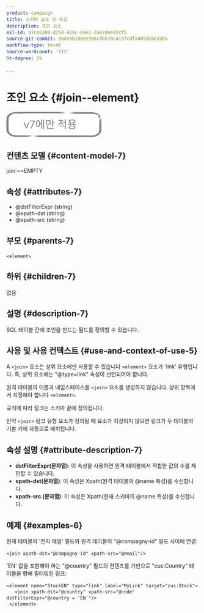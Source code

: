 ```yaml
---
product: campaign
title: 스키마 요소 및 속성
description: 조인 요소
exl-id: a7ca0300-d250-429c-8ae1-2ae7dee82cf5
source-git-commit: 56459b188ee966cdb578c415fcdfa485dcbed355
workflow-type: tm+mt
source-wordcount: '211'
ht-degree: 1%

---
```


# 조인 요소 {#join--element}

![](../../../assets/v7-only.svg)

## 컨텐츠 모델 {#content-model-7}

join:==EMPTY

## 속성 {#attributes-7}

* @dstFilterExpr (string)
* @xpath-dst (string)
* @xpath-src (string)

## 부모 {#parents-7}

`<element>`

## 하위 {#children-7}

없음

## 설명 {#description-7}

SQL 테이블 간에 조인을 만드는 필드를 정의할 수 있습니다.

## 사용 및 사용 컨텍스트 {#use-and-context-of-use-5}

A `<join>`  요소는 상위 요소에만 사용할 수 있습니다  `<element>`  요소가 &#39;link&#39; 유형입니다. 즉, 상위 요소에는 &quot;@type=link&quot; 속성이 선언되어야 합니다.

원격 테이블의 이름과 네임스페이스를 `<join>`  요소를 생성하지 않습니다. 상위 항목에서 지정해야 합니다  `<element>`.

규칙에 따라 링크는 스키마 끝에 정의됩니다.

만약 `<join>` 링크 유형 요소가 정의될 때 요소가 지정되지 않으면 링크가 두 테이블의 기본 키에 자동으로 배치됩니다.

## 속성 설명 {#attribute-description-7}

* **dstFilterExpr(문자열)**: 이 속성을 사용하면 원격 테이블에서 적합한 값의 수를 제한할 수 있습니다.
* **xpath-dst(문자열)**: 이 속성은 Xpath(원격 테이블의 @name 특성)를 수신합니다.
* **xpath-src (문자열)**: 이 속성은 Xpath(현재 스키마의 @name 특성)를 수신합니다.

## 예제 {#examples-6}

현재 테이블의 &#39;전자 메일&#39; 필드와 원격 테이블의 &quot;@compagny-id&quot; 필드 사이에 연결:

```
<join xpath-dst="@compagny-id" xpath-src="@email"/>
```

&#39;EN&#39; 값을 포함해야 하는 &quot;@country&quot; 필드의 컨텐츠를 기반으로 &quot;cus:Country&quot; 테이블을 향해 필터링된 링크:

```
<element name="StockEN" type="link" label="MyLink" target="cus:Stock">
   <join xpath-dst="@country" xpath-src="@code" dstFilterExpr="@country = 'EN'"/>
 </element>
```

